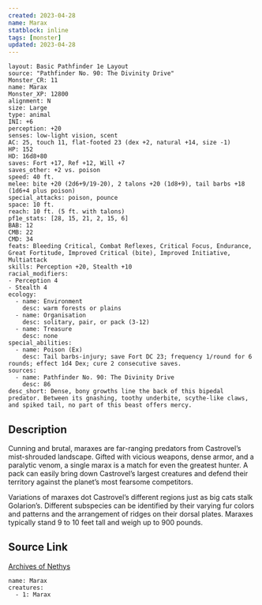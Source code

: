 ```yaml
---
created: 2023-04-28
name: Marax
statblock: inline
tags: [monster]
updated: 2023-04-28
---
```

```statblock
layout: Basic Pathfinder 1e Layout
source: "Pathfinder No. 90: The Divinity Drive"
Monster_CR: 11
name: Marax
Monster_XP: 12800
alignment: N
size: Large
type: animal
INI: +6
perception: +20
senses: low-light vision, scent
AC: 25, touch 11, flat-footed 23 (dex +2, natural +14, size -1)
HP: 152
HD: 16d8+80
saves: Fort +17, Ref +12, Will +7
saves_other: +2 vs. poison
speed: 40 ft.
melee: bite +20 (2d6+9/19-20), 2 talons +20 (1d8+9), tail barbs +18 (1d6+4 plus poison)
special_attacks: poison, pounce
space: 10 ft.
reach: 10 ft. (5 ft. with talons)
pf1e_stats: [28, 15, 21, 2, 15, 6]
BAB: 12
CMB: 22
CMD: 34
feats: Bleeding Critical, Combat Reflexes, Critical Focus, Endurance, Great Fortitude, Improved Critical (bite), Improved Initiative, Multiattack
skills: Perception +20, Stealth +10
racial_modifiers:
- Perception 4
- Stealth 4
ecology:
  - name: Environment
    desc: warm forests or plains
  - name: Organisation
    desc: solitary, pair, or pack (3-12)
  - name: Treasure
    desc: none
special_abilities:
  - name: Poison (Ex)
    desc: Tail barbs-injury; save Fort DC 23; frequency 1/round for 6 rounds; effect 1d4 Dex; cure 2 consecutive saves.
sources:
  - name: Pathfinder No. 90: The Divinity Drive
    desc: 86
desc_short: Dense, bony growths line the back of this bipedal predator. Between its gnashing, toothy underbite, scythe-like claws, and spiked tail, no part of this beast offers mercy.
```
## Description
Cunning and brutal, maraxes are far-ranging predators from Castrovel’s mist-shrouded landscape. Gifted with vicious weapons, dense armor, and a paralytic venom, a single marax is a match for even the greatest hunter. A pack can easily bring down Castrovel’s largest creatures and defend their territory against the planet’s most fearsome competitors.

Variations of maraxes dot Castrovel’s different regions just as big cats stalk Golarion’s. Different subspecies can be identified by their varying fur colors and patterns and the arrangement of ridges on their dorsal plates. Maraxes typically stand 9 to 10 feet tall and weigh up to 900 pounds.
## Source Link
[Archives of Nethys](https://aonprd.com/MonsterDisplay.aspx?ItemName=Marax)
```encounter-table
name: Marax
creatures:
  - 1: Marax
```
